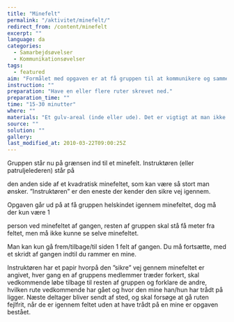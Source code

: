 ```yaml
---
title: "Minefelt"
permalink: "/aktivitet/minefelt/"
redirect_from: /content/minefelt
excerpt: ""
language: da
categories:
  - Samarbejdsøvelser
  - Kommunikationsøvelser
tags:
  - featured
aim: "Formålet med opgaven er at få gruppen til at kommunikere og sammen finde ud af hvor minerne ligger placeret. Dette kan gøres ved f.eks at lave en 'plan' over felterne eller kalde rækkerne a,b,c,d,e og 1,2,3,4,5."
instruction: ""
preparation: "Have en eller flere ruter skrevet ned."
preparation_time: ""
time: "15-30 minutter"
where: ""
materials: "Et gulv-areal (inde eller ude). Det er vigtigt at man ikke kan se hvor andre har trådt. Brug afskærmning ifm. opprejste måtter eller andet. Kridt, sisal,kegler, måtter eller andet kan bruges til at inddele arealet i felter f.eks. 5x10 felter."
source: ""
solution: ""
gallery:
last_modified_at: 2010-03-22T09:00:25Z
---
```

Gruppen står nu på grænsen ind til et minefelt. Instruktøren (eller patruljelederen) står på

den anden side af et kvadratisk minefeltet, som kan være så stort man ønsker. ”Instruktøren” er den eneste der kender den sikre vej igennem.

Opgaven går ud på at få gruppen helskindet igennem minefeltet, dog må der kun være 1

person ved minefeltet af gangen, resten af gruppen skal stå få meter fra feltet, men må ikke kunne se selve minefeltet.

Man kan kun gå frem/tilbage/til siden 1 felt af gangen. Du må fortsætte, med et skridt af gangen indtil du rammer en mine.

Instruktøren har et papir hvorpå den ”sikre” vej gennem minefeltet er angivet, hver gang en af gruppens medlemmer træder forkert, skal vedkommende løbe tilbage til resten af gruppen og forklare de andre, hvilken rute vedkommende har gået og hvor den mine han/hun har trådt på ligger. Næste deltager bliver sendt af sted, og skal forsøge at gå ruten fejlfrit, når de er igennem feltet uden at have trådt på en mine er opgaven bestået.
